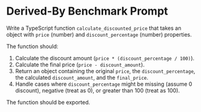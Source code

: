 # Derived-By Benchmark Prompt

Write a TypeScript function `calculate_discounted_price` that takes an
object with `price` (number) and `discount_percentage` (number)
properties.

The function should:

1.  Calculate the discount amount
    (`price * (discount_percentage / 100)`).
2.  Calculate the final price (`price - discount_amount`).
3.  Return an object containing the original `price`, the
    `discount_percentage`, the calculated `discount_amount`, and the
    `final_price`.
4.  Handle cases where `discount_percentage` might be missing (assume
    0 discount), negative (treat as 0), or greater than 100 (treat as
    100).

The function should be exported.
